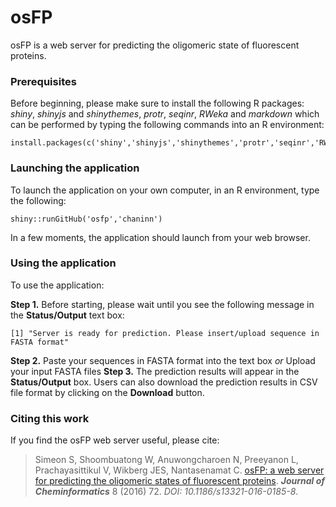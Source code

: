 # osFP
osFP is a web server for predicting the oligomeric state of fluorescent proteins.

### Prerequisites

Before beginning, please make sure to install the following R packages: *shiny*, *shinyjs* and *shinythemes*, *protr*, *seqinr*, *RWeka* and *markdown* which can be performed by typing the following commands into an R environment:

```
install.packages(c('shiny','shinyjs','shinythemes','protr','seqinr','RWeka','markdown'))
```

### Launching the application
To launch the application on your own computer, in an R environment, type the following:

```
shiny::runGitHub('osfp','chaninn')
```
In a few moments, the application should launch from your web browser.

### Using the application
To use the application:

**Step 1.** Before starting, please wait until you see the following message in the **Status/Output** text box:
```
[1] "Server is ready for prediction. Please insert/upload sequence in FASTA format"
```
**Step 2.** Paste your sequences in FASTA format into the text box *or* Upload your input FASTA files
**Step 3.** The prediction results will appear in the **Status/Output** box. Users can also download the prediction results in CSV file format by clicking on the **Download** button.

### Citing this work
If you find the osFP web server useful, please cite:

> Simeon S, Shoombuatong W, Anuwongcharoen N, Preeyanon L, Prachayasittikul V, Wikberg JES, Nantasenamat C. 
[osFP: a web server for predicting the oligomeric states of fluorescent proteins](http://jcheminf.springeropen.com/articles/10.1186/s13321-016-0185-8). ***Journal of Cheminformatics*** 
8 (2016) 72. *DOI: 10.1186/s13321-016-0185-8*.


